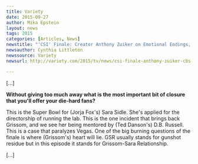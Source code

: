 ```yaml
---
title: Variety
date: 2015-09-27
author: Mika Epstein
layout: news
tags: 2015
categories: [Articles, News]
newstitle: "'CSI' Finale: Creator Anthony Zuiker on Emotional Endings, Origins and Longevity"
newsauthor: Cynthia Littleton  
newssource: Variety  
newsurl: http://variety.com/2015/tv/news/csi-finale-anthony-zuiker-cbs-william-petersen-1201603451/  

---
```


[...]

**Without giving too much away what is the most important bit of closure that you'll offer your die-hard fans?**

This is the Super Bowl for (Jorja Fox's) Sara Sidle. She's applied for the directorship of running the lab. This is the one incident that brings back Grissom, and we see her being mentored by (Ted Danson's) D.B. Russell. This is a case that paralyzes Vegas. One of the big burning questions of the finale is where (Grissom's) heart will lie. GSR usually stands for gunshot residue but in this episode it stands for Grissom-Sara Relationship.

[...]  
